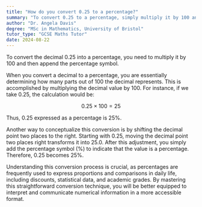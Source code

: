 ```yaml
---
title: "How do you convert 0.25 to a percentage?"
summary: "To convert 0.25 to a percentage, simply multiply it by 100 and attach the percentage symbol, resulting in 25%."
author: "Dr. Angela Davis"
degree: "MSc in Mathematics, University of Bristol"
tutor_type: "GCSE Maths Tutor"
date: 2024-08-22
---
```


To convert the decimal $0.25$ into a percentage, you need to multiply it by $100$ and then append the percentage symbol.

When you convert a decimal to a percentage, you are essentially determining how many parts out of $100$ the decimal represents. This is accomplished by multiplying the decimal value by $100$. For instance, if we take $0.25$, the calculation would be:

$$
0.25 \times 100 = 25
$$

Thus, $0.25$ expressed as a percentage is $25\%$.

Another way to conceptualize this conversion is by shifting the decimal point two places to the right. Starting with $0.25$, moving the decimal point two places right transforms it into $25.0$. After this adjustment, you simply add the percentage symbol ($\%$) to indicate that the value is a percentage. Therefore, $0.25$ becomes $25\%$.

Understanding this conversion process is crucial, as percentages are frequently used to express proportions and comparisons in daily life, including discounts, statistical data, and academic grades. By mastering this straightforward conversion technique, you will be better equipped to interpret and communicate numerical information in a more accessible format.
    